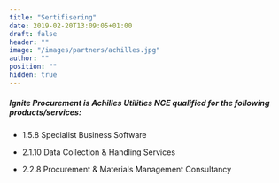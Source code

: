 ```yaml
---
title: "Sertifisering"
date: 2019-02-20T13:09:05+01:00
draft: false
header: ""
image: "/images/partners/achilles.jpg"
author: ""
position: ""
hidden: true
---
```


##### Ignite Procurement is Achilles Utilities NCE qualified for the following products/services:

- 1.5.8 Specialist Business Software

- 2.1.10 Data Collection & Handling Services

- 2.2.8 Procurement & Materials Management Consultancy

